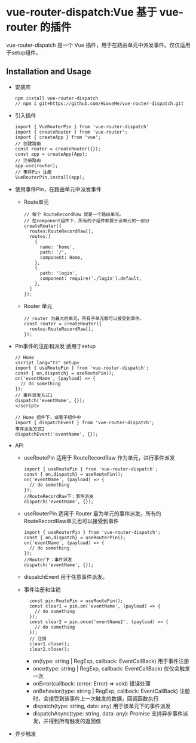  vue-router-dispatch:Vue 基于 vue-router 的插件
 ================================
 
 vue-router-dispatch 是一个 Vue 插件，用于在路由单元中派发事件。仅仅适用于setup组件。

 Installation and Usage
 ----
  * 安装库
    ```
    npm install vue-router-dispatch
    // npm i git+https://github.com/HLoveMe/vue-router-dispatch.git
    ```
  * 引入插件
    ```
    import { VueRouterPin } from 'vue-router-dispatch'
    import { createRouter } from 'vue-router';
    import { createApp } from 'vue';
    // 创建路由
    const router = createRouter({});
    const app = createApp(App);
    // 注册路由
    app.use(router);
    // 事件Pin 注册
    VueRouterPin.install(app);
    ```
  * 使用事件Pin，在路由单元中派发事件
  
    * Route单元
  
      ```
      // 每个 RouteRecordRaw 就是一个路由单元。
      // 在component组件下，所有的子组件都属于该单元的一部分
      createRouter({
        routes:RouteRecordRaw[],
        routes:[
          {
            name: 'home',
            path: '/',
            component: Home,
          },
          {
            path: 'login',
            component: require('./login').default,
          },
        ]
      });
      ```

    * Router 单元
  
      ```
      // router 为最大的单元，所有子单元都可以接受到事件。
      const router = createRouter({
        routes:RouteRecordRaw[],
      });
      ```
  * Pin事件的注册和派发 适用于setup
  
    ```
    // Home
    <script lang="ts" setup>
    import { useRoutePin } from 'vue-router-dispatch';
    const { on,dispatch} = useRoutePin();
    on('eventName', (payload) => {
      // do something
    });
    // 事件派发方式1
    dispatch('eventName', {});
    </script>

    // Home 组件下，或者子组件中
    import { dispatchEvent } from 'vue-router-dispatch';
    事件派发方式2
    dispatchEvent('eventName', {});
    ```

  * API
    * useRoutePin 适用于 RouteRecordRaw 作为单元，进行事件派发
      ```
      import { useRoutePin } from 'vue-router-dispatch';
      const { on,dispatch} = useRoutePin();
      on('eventName', (payload) => {
        // do something
      });
      //RouteRecordRaw下：事件派发
      dispatch('eventName', {});
      ```
  
    * useRouterPin 适用于 Router 最为单元的事件派发。所有的RouteRecordRaw单元也可以接受到事件

      ```
      import { useRouterPin } from 'vue-router-dispatch';
      const { on,dispatch} = useRouterPin();
      on('eventName', (payload) => {
        // do something
      });
      //Router下：事件派发
      dispatch('eventName', {});
      ```
    
    * dispatchEvent 用于任意事件派发。
  
    * 事件注册和注销
      ```
        const pin:RoutePin = useRoutePin();
        const clear1 = pin.on('eventName', (payload) => {
          // do something
        });
        const clear2 = pin.once('eventName2', (payload) => {
          // do something
        });
        // 注销
        clear1.close();
        clear2.close();
      ```
      * on(type: string | RegExp, callback: EventCallBack) 用于事件注册
      * once(type: string | RegExp, callback: EventCallBack) 仅仅会触发一次
      * onError(callback: (error: Error) => void) 错误处理
      * onBehavior(type: string | RegExp, callback: EventCallBack) 注册时，会接受到该事件上一次触发的数据，回调函数执行
      * dispatch(type: string, data: any) 用于该单元下的事件派发
      * dispatchAsync(type: string, data: any): Promise<any> 支持异步事件派发，并得到所有触发的返回值


  * 异步触发

    ```

    ```
  